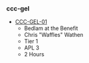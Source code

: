### ccc-gel
* [CCC-GEL-01](http://www.dmsguild.com/product/237193/CCCGEL01-Bedlam-at-the-Benefit?affiliate_id=757342)
    * Bedlam at the Benefit
    * Chris "Waffles" Wathen
    * Tier 1
    * APL 3
    * 2 Hours
